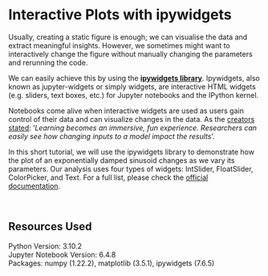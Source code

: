 # Interactive Plots with ipywidgets

Usually, creating a static figure is enough; we can visualise the data and extract meaningful insights.
However, we sometimes might want to interactively change the figure without manually changing the parameters and rerunning the code. 

We can easily achieve this by using the **[ipywidgets library](https://ipywidgets.readthedocs.io/en/latest/index.html#)**. 
Ipywidgets, also known as jupyter-widgets or simply widgets, are interactive HTML widgets (e.g. sliders, text boxes, etc.)
for Jupyter notebooks and the IPython kernel.

Notebooks come alive when interactive widgets are used as users gain control of their data and can visualize changes in the data.
As the [creators stated](https://github.com/jupyter-widgets/ipywidgets): ‘*Learning becomes an immersive, fun experience.
Researchers can easily see how changing inputs to a model impact the results*’.

In this short tutorial, we will use the ipywidgets library to demonstrate how the plot of an exponentially damped sinusoid changes as we vary its parameters.
Our analysis uses four types of widgets:  IntSlider, FloatSlider, ColorPicker, and Text. For a full list, please check the [official documentation](https://ipywidgets.readthedocs.io/en/latest/index.html).

<br>

## Resources Used

Python Version: 3.10.2 <br>
Jupyter Notebook Version: 6.4.8 <br>
Packages: numpy (1.22.2), matplotlib (3.5.1), ipywidgets (7.6.5) <br>
